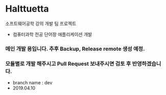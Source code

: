 # Halttuetta 
소프트웨어공학 강의 개발 팀 프로젝트
- 컴퓨터과학 전공 단어장 애플리케이션 개발

### 메인 개발 용입니다. 추후 Backup, Release remote 생성 예정.
### 모듈별로 개발 해주시고 Pull Request 보내주시면 검토 후 반영하겠습니다.
- branch name : dev
- 2019.04.10

